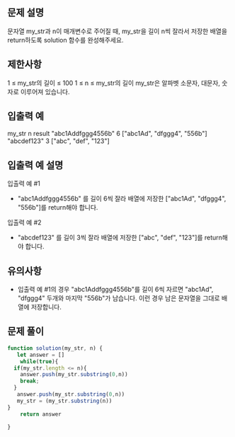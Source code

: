 ## 문제 설명

문자열 my_str과 n이 매개변수로 주어질 때, my_str을 길이 n씩 잘라서 저장한 배열을 return하도록 solution 함수를 완성해주세요.

## 제한사항
1 ≤ my_str의 길이 ≤ 100
1 ≤ n ≤ my_str의 길이
my_str은 알파벳 소문자, 대문자, 숫자로 이루어져 있습니다.
## 입출력 예
my_str	n	result
"abc1Addfggg4556b"	6	["abc1Ad", "dfggg4", "556b"]
"abcdef123"	3	["abc", "def", "123"]
## 입출력 예 설명
입출력 예 #1

- "abc1Addfggg4556b" 를 길이 6씩 잘라 배열에 저장한 ["abc1Ad", "dfggg4", "556b"]를 return해야 합니다.

입출력 예 #2

- "abcdef123" 를 길이 3씩 잘라 배열에 저장한 ["abc", "def", "123"]를 return해야 합니다.

## 유의사항
- 입출력 예 #1의 경우 "abc1Addfggg4556b"를 길이 6씩 자르면 "abc1Ad", "dfggg4" 두개와 마지막 "556b"가 남습니다. 이런 경우 남은 문자열을 그대로 배열에 저장합니다.


## 문제 풀이
```js
function solution(my_str, n) {
   let answer = []
    while(true){
  if(my_str.length <= n){
    answer.push(my_str.substring(0,n))
    break;
  } 
   answer.push(my_str.substring(0,n))
   my_str = (my_str.substring(n))
}
    return answer
    
}
```